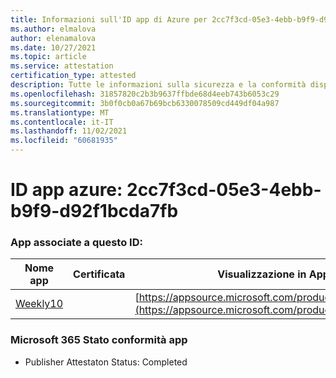 ```yaml
---
title: Informazioni sull'ID app di Azure per 2cc7f3cd-05e3-4ebb-b9f9-d92f1bcda7fb
ms.author: elmalova
author: elenamalova
ms.date: 10/27/2021
ms.topic: article
ms.service: attestation
certification_type: attested
description: Tutte le informazioni sulla sicurezza e la conformità disponibili per 2cc7f3cd-05e3-4ebb-b9f9-d92f1bcda7fb.
ms.openlocfilehash: 31857820c2b3b9637ffbde68d4eeb743b6053c29
ms.sourcegitcommit: 3b0f0cb0a67b69bcb6330078509cd449df04a987
ms.translationtype: MT
ms.contentlocale: it-IT
ms.lasthandoff: 11/02/2021
ms.locfileid: "60681935"
---
```

# <a name="azure-app-id-2cc7f3cd-05e3-4ebb-b9f9-d92f1bcda7fb"></a>ID app azure: 2cc7f3cd-05e3-4ebb-b9f9-d92f1bcda7fb


### <a name="apps-associated-with-this-id"></a>App associate a questo ID:
| **Nome app** | **Certificata** | **Visualizzazione in AppSource** |
|--------------|---------------|-----------------------|
| [Weekly10](https://docs.microsoft.com/microsoft-365-app-certification/forward/WA200001441) |  | [https://appsource.microsoft.com/product/office/WA200001441](https://appsource.microsoft.com/product/office/WA200001441) |

### <a name="microsoft-365-app-compliance-status"></a>Microsoft 365 Stato conformità app
- Publisher Attestaton Status: Completed
